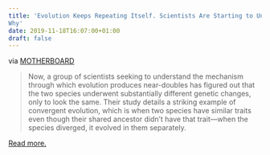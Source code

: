 ```yaml
---
title: 'Evolution Keeps Repeating Itself. Scientists Are Starting to Understand
Why'
date: 2019-11-18T16:07:00+01:00
draft: false
---
```


via [MOTHERBOARD](https://www.vice.com/en_us/article/mbmyqy/evolution-keeps-repeating-itself-scientists-are-starting-to-understand-why)

> Now, a group of scientists seeking to understand the mechanism through which evolution produces near-doubles has figured out that the two species underwent substantially different genetic changes, only to look the same. Their study details a striking example of convergent evolution, which is when two species have similar traits even though their shared ancestor didn’t have that trait—when the species diverged, it evolved in them separately.

[Read more.](https://www.vice.com/en_us/article/mbmyqy/evolution-keeps-repeating-itself-scientists-are-starting-to-understand-why)